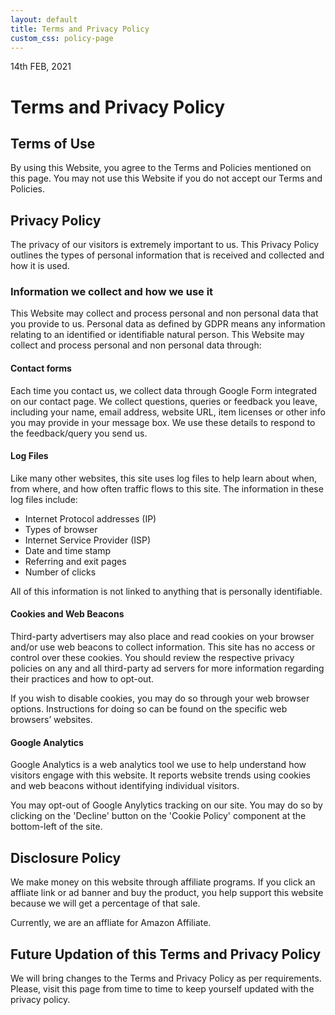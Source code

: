 ```yaml
---
layout: default
title: Terms and Privacy Policy
custom_css: policy-page
---
```

<p class="dated text-muted">14th FEB, 2021</p>

# Terms and Privacy Policy

## Terms of Use
By using this Website, you agree to the Terms and Policies mentioned on this page. You may not use this Website if you do not accept our Terms and Policies.

## Privacy Policy
The privacy of our visitors is extremely important to us. This Privacy Policy outlines the types of personal information that is received and collected and how it is used.

### Information we collect and how we use it
This Website may collect and process personal and non personal data that you provide to us. Personal data as defined by GDPR means any information relating to an identified or identifiable natural person. This Website may collect and process personal and non personal data through:

#### Contact forms
Each time you contact us, we collect data through Google Form integrated on our contact page. We collect questions, queries or feedback you leave, including your name, email address, website URL, item licenses or other info you may provide in your message box. We use these details to respond to the feedback/query you send us.

#### Log Files
Like many other websites, this site uses log files to help learn about when, from where, and how often traffic flows to this site. The information in these log files include:

   - Internet Protocol addresses (IP)
   - Types of browser
   - Internet Service Provider (ISP)
   - Date and time stamp
   - Referring and exit pages
   - Number of clicks

All of this information is not linked to anything that is personally identifiable.

#### Cookies and Web Beacons
Third-party advertisers may also place and read cookies on your browser and/or use web beacons to collect information. This site has no access or control over these cookies. You should review the respective privacy policies on any and all third-party ad servers for more information regarding their practices and how to opt-out.

If you wish to disable cookies, you may do so through your web browser options. Instructions for doing so can be found on the specific web browsers’ websites.

#### Google Analytics
Google Analytics is a web analytics tool we use to help understand how visitors engage with this website. It reports website trends using cookies and web beacons without identifying individual visitors.

You may opt-out of Google Anylytics tracking on our site. You may do so by clicking on the 'Decline' button on the 'Cookie Policy' component at the bottom-left of the site.


## Disclosure Policy
We make money on this website through affiliate programs. If you click an affliate link or ad banner and buy the product, you help support this website because we will get a percentage of that sale.

Currently, we are an affliate for Amazon Affiliate.


## Future Updation of this Terms and Privacy Policy
We will bring changes to the Terms and Privacy Policy as per requirements. Please, visit this page from time to time to keep yourself updated with the privacy policy.

